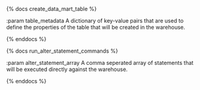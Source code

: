 {% docs create_data_mart_table %}

:param table_metadata A dictionary of key-value pairs that are used to define the properties of the table that will be created in the warehouse.

{% enddocs %}


{% docs run_alter_statement_commands %}

:param alter_statement_array A comma seperated array of statements that will be executed directly against the warehouse. 

{% enddocs %}
